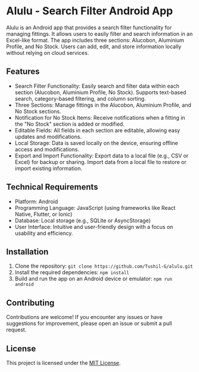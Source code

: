 # Alulu - Search Filter Android App

Alulu is an Android app that provides a search filter functionality for managing fittings. It allows users to easily filter and search information in an Excel-like format. The app includes three sections: Alucobon, Aluminium Profile, and No Stock. Users can add, edit, and store information locally without relying on cloud services.

## Features

- Search Filter Functionality: Easily search and filter data within each section (Alucobon, Aluminium Profile, No Stock). Supports text-based search, category-based filtering, and column sorting.
- Three Sections: Manage fittings in the Alucobon, Aluminium Profile, and No Stock sections.
- Notification for No Stock Items: Receive notifications when a fitting in the "No Stock" section is added or modified.
- Editable Fields: All fields in each section are editable, allowing easy updates and modifications.
- Local Storage: Data is saved locally on the device, ensuring offline access and modifications.
- Export and Import Functionality: Export data to a local file (e.g., CSV or Excel) for backup or sharing. Import data from a local file to restore or import existing information.

## Technical Requirements

- Platform: Android
- Programming Language: JavaScript (using frameworks like React Native, Flutter, or Ionic)
- Database: Local storage (e.g., SQLite or AsyncStorage)
- User Interface: Intuitive and user-friendly design with a focus on usability and efficiency.

## Installation

1. Clone the repository: `git clone https://github.com/Tushil-G/alulu.git`
2. Install the required dependencies: `npm install`
3. Build and run the app on an Android device or emulator: `npm run android`

## Contributing

Contributions are welcome! If you encounter any issues or have suggestions for improvement, please open an issue or submit a pull request.

## License

This project is licensed under the [MIT License](LICENSE).

